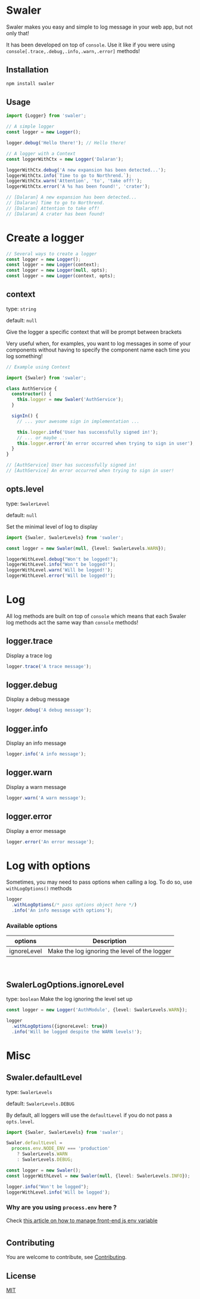 # Swaler

Swaler makes you easy and simple to log message in your web app, but not only that!

It has been developed on top of `console`. Use it like if you were using `console[.trace,.debug,.info,.warn,.error]` methods!

## Installation

```bash
npm install swaler
```

## Usage

```typescript
import {Logger} from 'swaler';

// A simple logger
const logger = new Logger();

logger.debug('Hello there!'); // Hello there!

// A logger with a Context
const loggerWithCtx = new Logger('Dalaran');

loggerWithCtx.debug('A new expansion has been detected...');
loggerWithCtx.info(`Time to go to Northrend.`);
loggerWithCtx.warn('Attention', 'to', 'take off!');
loggerWithCtx.error('A %s has been found!', 'crater');

// [Dalaran] A new expansion has been detected...
// [Dalaran] Time to go to Northrend.
// [Dalaran] Attention to take off!
// [Dalaran] A crater has been found!
```

# Create a logger

```typescript
// Several ways to create a logger
const logger = new Logger();
const logger = new Logger(context);
const logger = new Logger(null, opts);
const logger = new Logger(context, opts);
```

## context

type: `string`

default: `null`

Give the logger a specific context that will be prompt between brackets

Very useful when, for examples, you want to log messages in some of your components without having to specify the component name each time you log something!

```typescript
// Example using Context

import {Swaler} from 'swaler';

class AuthService {
  constructor() {
    this.logger = new Swaler('AuthService');
  }

  signIn() {
    // ... your awesome sign in implementation ...

    this.logger.info('User has successfully signed in!');
    // ... or maybe ...
    this.logger.error('An error occurred when trying to sign in user');
  }
}

// [AuthService] User has successfully signed in!
// [AuthService] An error occurred when trying to sign in user!
```

## opts.level

type: `SwalerLevel`

default: `null`

Set the minimal level of log to display

```typescript
import {Swaler, SwalerLevels} from 'swaler';

const logger = new Swaler(null, {level: SwalerLevels.WARN});

loggerWithLevel.debug("Won't be logged!");
loggerWithLevel.info("Won't be logged!");
loggerWithLevel.warn('Will be logged!');
loggerWithLevel.error('Will be logged!');
```

# Log

All log methods are built on top of `console` which means that each Swaler log methods act the same way than `console` methods!

## logger.trace

Display a trace log

```typescript
logger.trace('A trace message');
```

## logger.debug

Display a debug message

```typescript
logger.debug('A debug message');
```

## logger.info

Display an info message

```typescript
logger.info('A info message');
```

## logger.warn

Display a warn message

```typescript
logger.warn('A warn message');
```

## logger.error

Display a error message

```typescript
logger.error('An error message');
```

# Log with options

Sometimes, you may need to pass options when calling a log. To do so, use `withLogOptions()` methods

```typescript
logger
  .withLogOptions(/* pass options object here */)
  .info('An info message with options');
```

### Available options

| options     | Description                                   |
| ----------- | --------------------------------------------- |
| ignoreLevel | Make the log ignoring the level of the logger |

<br>

## SwalerLogOptions.ignoreLevel

type: `boolean`
Make the log ignoring the level set up

```typescript
const logger = new Logger('AuthModule', {level: SwalerLevels.WARN});

logger
  .withLogOptions({ignoreLevel: true})
  .info('Will be logged despite the WARN levels!');
```

# Misc

## Swaler.defaultLevel

type: `SwalerLevels`

default: `SwalerLevels.DEBUG`

By default, all loggers will use the `defaultLevel` if you do not pass a `opts.level`.

```typescript
import {Swaler, SwalerLevels} from 'swaler';

Swaler.defaultLevel =
  process.env.NODE_ENV === 'production'
    ? SwalerLevels.WARN
    : SwalerLevels.DEBUG;

const logger = new Swaler();
const loggerWithLevel = new Swaler(null, {level: SwalerLevels.INFO});

logger.info("Won't be logged");
loggerWithLevel.info('Will be logged');
```

### Why are you using `process.env` here ?

Check [this article on how to manage front-end js env variable](https://www.robertcooper.me/front-end-javascript-environment-variables)

#

## Contributing

You are welcome to contribute, see [Contributing](https://github.com/imsamdez/swaler/blob/master/.github/CONTRIBUTING.md).

## License

[MIT](https://choosealicense.com/licenses/mit/)
